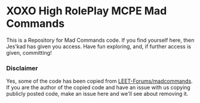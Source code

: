 # XOXO High RolePlay MCPE Mad Commands
This is a Repository for Mad Commands code.
If you find yourself here, then Jes'kad has given you access. Have fun exploring, and, if further access is given, committing!

### Disclaimer
Yes, some of the code has been copied from [LEET-Forums/madcommands](https://leetforum.cc/index.php?forums/madcommands.7/). 
If you are the author of the copied code and have an issue with us copying publicly posted code, make an issue here and we'll see about removing it.

